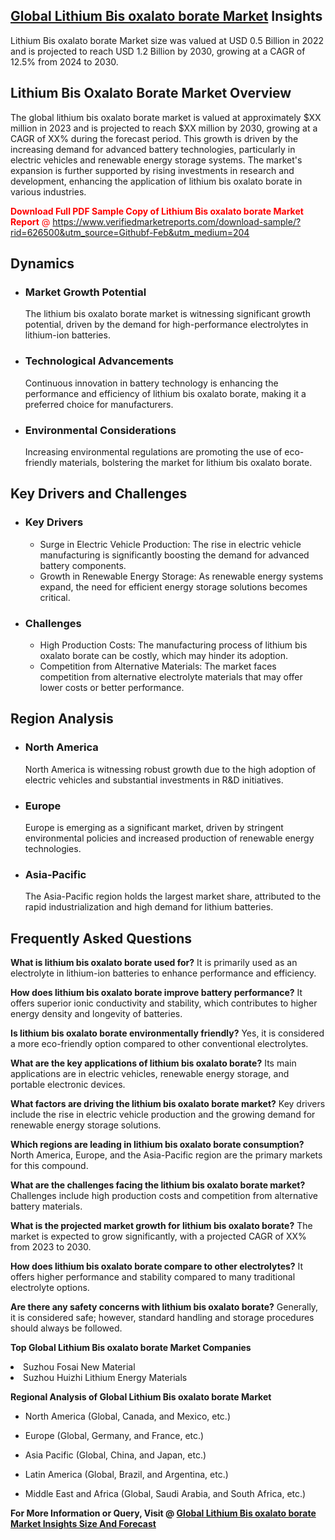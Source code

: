 <h2><a href="https://www.verifiedmarketreports.com/download-sample/?rid=626500&amp;utm_source=Githubf&amp;utm_medium=204" target="_blank">Global Lithium Bis oxalato borate Market</a> Insights</h2><p>Lithium Bis oxalato borate Market size was valued at USD 0.5 Billion in 2022 and is projected to reach USD 1.2 Billion by 2030, growing at a CAGR of 12.5% from 2024 to 2030.</p><p> <!DOCTYPE html> <html lang="en"> <head> <meta charset="UTF-8"> <meta name="viewport" content="width=device-width, initial-scale=1.0"> <title>Lithium Bis Oxalato Borate Market Overview</title> </head> <body> <h2>Lithium Bis Oxalato Borate Market Overview</h2> <p>The global lithium bis oxalato borate market is valued at approximately $XX million in 2023 and is projected to reach $XX million by 2030, growing at a CAGR of XX% during the forecast period. This growth is driven by the increasing demand for advanced battery technologies, particularly in electric vehicles and renewable energy storage systems. The market's expansion is further supported by rising investments in research and development, enhancing the application of lithium bis oxalato borate in various industries.</p> <p><p><span class=""><span style="color: #ff0000;"><strong>Download Full PDF Sample Copy of Lithium Bis oxalato borate Market Report</strong> @ </span><a href="https://www.verifiedmarketreports.com/download-sample/?rid=626500&amp;utm_source=Githubf-Feb&amp;utm_medium=204" target="_blank">https://www.verifiedmarketreports.com/download-sample/?rid=626500&amp;utm_source=Githubf-Feb&amp;utm_medium=204</a></span></p></p> <h2>Dynamics</h2> <ul> <li><h3>Market Growth Potential</h3> The lithium bis oxalato borate market is witnessing significant growth potential, driven by the demand for high-performance electrolytes in lithium-ion batteries.</li> <li><h3>Technological Advancements</h3> Continuous innovation in battery technology is enhancing the performance and efficiency of lithium bis oxalato borate, making it a preferred choice for manufacturers.</li> <li><h3>Environmental Considerations</h3> Increasing environmental regulations are promoting the use of eco-friendly materials, bolstering the market for lithium bis oxalato borate.</li> </ul> <h2>Key Drivers and Challenges</h2> <ul> <li><h3>Key Drivers</h3> <ul> <li>Surge in Electric Vehicle Production: The rise in electric vehicle manufacturing is significantly boosting the demand for advanced battery components.</li> <li>Growth in Renewable Energy Storage: As renewable energy systems expand, the need for efficient energy storage solutions becomes critical.</li> </ul> </li> <li><h3>Challenges</h3> <ul> <li>High Production Costs: The manufacturing process of lithium bis oxalato borate can be costly, which may hinder its adoption.</li> <li>Competition from Alternative Materials: The market faces competition from alternative electrolyte materials that may offer lower costs or better performance.</li> </ul> </li> </ul> <h2>Region Analysis</h2> <ul> <li><h3>North America</h3> North America is witnessing robust growth due to the high adoption of electric vehicles and substantial investments in R&D initiatives.</li> <li><h3>Europe</h3> Europe is emerging as a significant market, driven by stringent environmental policies and increased production of renewable energy technologies.</li> <li><h3>Asia-Pacific</h3> The Asia-Pacific region holds the largest market share, attributed to the rapid industrialization and high demand for lithium batteries.</li> </ul> <h2>Frequently Asked Questions</h2> <p><strong>What is lithium bis oxalato borate used for?</strong> It is primarily used as an electrolyte in lithium-ion batteries to enhance performance and efficiency.</p> <p><strong>How does lithium bis oxalato borate improve battery performance?</strong> It offers superior ionic conductivity and stability, which contributes to higher energy density and longevity of batteries.</p> <p><strong>Is lithium bis oxalato borate environmentally friendly?</strong> Yes, it is considered a more eco-friendly option compared to other conventional electrolytes.</p> <p><strong>What are the key applications of lithium bis oxalato borate?</strong> Its main applications are in electric vehicles, renewable energy storage, and portable electronic devices.</p> <p><strong>What factors are driving the lithium bis oxalato borate market?</strong> Key drivers include the rise in electric vehicle production and the growing demand for renewable energy storage solutions.</p> <p><strong>Which regions are leading in lithium bis oxalato borate consumption?</strong> North America, Europe, and the Asia-Pacific region are the primary markets for this compound.</p> <p><strong>What are the challenges facing the lithium bis oxalato borate market?</strong> Challenges include high production costs and competition from alternative battery materials.</p> <p><strong>What is the projected market growth for lithium bis oxalato borate?</strong> The market is expected to grow significantly, with a projected CAGR of XX% from 2023 to 2030.</p> <p><strong>How does lithium bis oxalato borate compare to other electrolytes?</strong> It offers higher performance and stability compared to many traditional electrolyte options.</p> <p><strong>Are there any safety concerns with lithium bis oxalato borate?</strong> Generally, it is considered safe; however, standard handling and storage procedures should always be followed.</p> </body> </html> </p><p><strong>Top Global Lithium Bis oxalato borate Market Companies</strong></p><div data-test-id=""><p><li>Suzhou Fosai New Material</li><li> Suzhou Huizhi Lithium Energy Materials</li></p><div><strong>Regional Analysis of&nbsp;Global Lithium Bis oxalato borate Market</strong></div><ul><li dir="ltr"><p dir="ltr">North America&nbsp;(Global, Canada, and Mexico, etc.)</p></li><li dir="ltr"><p dir="ltr">Europe (Global, Germany, and France, etc.)</p></li><li dir="ltr"><p dir="ltr">Asia Pacific&nbsp;(Global, China, and Japan, etc.)</p></li><li dir="ltr"><p dir="ltr">Latin America&nbsp;(Global, Brazil, and Argentina, etc.)</p></li><li dir="ltr">Middle East and Africa&nbsp;(Global, Saudi Arabia, and South Africa, etc.)</li></ul><p><strong>For More Information or Query, Visit @&nbsp;</strong><strong><a href="https://www.verifiedmarketreports.com/product/lithium-bis-oxalato-borate-market/?utm_source=Githubf&amp;utm_medium=204" target="_blank">Global Lithium Bis oxalato borate Market Insights Size And Forecast</a></strong></p></div>
